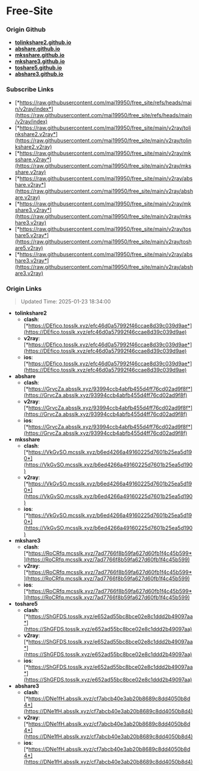# Free-Site

### Origin Github

- [**tolinkshare2.github.io**](https://github.com/tolinkshare2/tolinkshare2.github.io)
- [**abshare.github.io**](https://github.com/abshare/abshare.github.io)
- [**mksshare.github.io**](https://github.com/mksshare/mksshare.github.io)
- [**mkshare3.github.io**](https://github.com/mkshare3/mkshare3.github.io)
- [**toshare5.github.io**](https://github.com/toshare5/toshare5.github.io)
- [**abshare3.github.io**](https://github.com/abshare3/abshare3.github.io)

### Subscribe Links

- [*https://raw.githubusercontent.com/mai19950/free_site/refs/heads/main/v2ray/index*](https://raw.githubusercontent.com/mai19950/free_site/refs/heads/main/v2ray/index)
- [*https://raw.githubusercontent.com/mai19950/free_site/main/v2ray/tolinkshare2.v2ray*](https://raw.githubusercontent.com/mai19950/free_site/main/v2ray/tolinkshare2.v2ray)
- [*https://raw.githubusercontent.com/mai19950/free_site/main/v2ray/mksshare.v2ray*](https://raw.githubusercontent.com/mai19950/free_site/main/v2ray/mksshare.v2ray)
- [*https://raw.githubusercontent.com/mai19950/free_site/main/v2ray/abshare.v2ray*](https://raw.githubusercontent.com/mai19950/free_site/main/v2ray/abshare.v2ray)
- [*https://raw.githubusercontent.com/mai19950/free_site/main/v2ray/mkshare3.v2ray*](https://raw.githubusercontent.com/mai19950/free_site/main/v2ray/mkshare3.v2ray)
- [*https://raw.githubusercontent.com/mai19950/free_site/main/v2ray/toshare5.v2ray*](https://raw.githubusercontent.com/mai19950/free_site/main/v2ray/toshare5.v2ray)
- [*https://raw.githubusercontent.com/mai19950/free_site/main/v2ray/abshare3.v2ray*](https://raw.githubusercontent.com/mai19950/free_site/main/v2ray/abshare3.v2ray)

### Origin Links

> Updated Time: 2025-01-23 18:34:00

- **tolinkshare2**
  - **clash**: [*https://DEfico.tosslk.xyz/efc46d0a57992f46ccae8d39c039d9ae*](https://DEfico.tosslk.xyz/efc46d0a57992f46ccae8d39c039d9ae)
  - **v2ray**: [*https://DEfico.tosslk.xyz/efc46d0a57992f46ccae8d39c039d9ae*](https://DEfico.tosslk.xyz/efc46d0a57992f46ccae8d39c039d9ae)
  - **ios**: [*https://DEfico.tosslk.xyz/efc46d0a57992f46ccae8d39c039d9ae*](https://DEfico.tosslk.xyz/efc46d0a57992f46ccae8d39c039d9ae)
- **abshare**
  - **clash**: [*https://GrvcZa.absslk.xyz/93994ccb4abfb455d4ff76cd02ad9f8f*](https://GrvcZa.absslk.xyz/93994ccb4abfb455d4ff76cd02ad9f8f)
  - **v2ray**: [*https://GrvcZa.absslk.xyz/93994ccb4abfb455d4ff76cd02ad9f8f*](https://GrvcZa.absslk.xyz/93994ccb4abfb455d4ff76cd02ad9f8f)
  - **ios**: [*https://GrvcZa.absslk.xyz/93994ccb4abfb455d4ff76cd02ad9f8f*](https://GrvcZa.absslk.xyz/93994ccb4abfb455d4ff76cd02ad9f8f)
- **mksshare**
  - **clash**: [*https://VkGvSO.mcsslk.xyz/b6ed4266a49160225d7601b25ea5d190*](https://VkGvSO.mcsslk.xyz/b6ed4266a49160225d7601b25ea5d190)
  - **v2ray**: [*https://VkGvSO.mcsslk.xyz/b6ed4266a49160225d7601b25ea5d190*](https://VkGvSO.mcsslk.xyz/b6ed4266a49160225d7601b25ea5d190)
  - **ios**: [*https://VkGvSO.mcsslk.xyz/b6ed4266a49160225d7601b25ea5d190*](https://VkGvSO.mcsslk.xyz/b6ed4266a49160225d7601b25ea5d190)
- **mkshare3**
  - **clash**: [*https://RoCRfq.mcsslk.xyz/7ad7766f8b59fa627d60fb1f4c45b599*](https://RoCRfq.mcsslk.xyz/7ad7766f8b59fa627d60fb1f4c45b599)
  - **v2ray**: [*https://RoCRfq.mcsslk.xyz/7ad7766f8b59fa627d60fb1f4c45b599*](https://RoCRfq.mcsslk.xyz/7ad7766f8b59fa627d60fb1f4c45b599)
  - **ios**: [*https://RoCRfq.mcsslk.xyz/7ad7766f8b59fa627d60fb1f4c45b599*](https://RoCRfq.mcsslk.xyz/7ad7766f8b59fa627d60fb1f4c45b599)
- **toshare5**
  - **clash**: [*https://ShGFDS.tosslk.xyz/e652ad55bc8bce02e8c1ddd2b49097aa*](https://ShGFDS.tosslk.xyz/e652ad55bc8bce02e8c1ddd2b49097aa)
  - **v2ray**: [*https://ShGFDS.tosslk.xyz/e652ad55bc8bce02e8c1ddd2b49097aa*](https://ShGFDS.tosslk.xyz/e652ad55bc8bce02e8c1ddd2b49097aa)
  - **ios**: [*https://ShGFDS.tosslk.xyz/e652ad55bc8bce02e8c1ddd2b49097aa*](https://ShGFDS.tosslk.xyz/e652ad55bc8bce02e8c1ddd2b49097aa)
- **abshare3**
  - **clash**: [*https://DNe1fH.absslk.xyz/cf7abcb40e3ab20b8689c8dd4050b8d4*](https://DNe1fH.absslk.xyz/cf7abcb40e3ab20b8689c8dd4050b8d4)
  - **v2ray**: [*https://DNe1fH.absslk.xyz/cf7abcb40e3ab20b8689c8dd4050b8d4*](https://DNe1fH.absslk.xyz/cf7abcb40e3ab20b8689c8dd4050b8d4)
  - **ios**: [*https://DNe1fH.absslk.xyz/cf7abcb40e3ab20b8689c8dd4050b8d4*](https://DNe1fH.absslk.xyz/cf7abcb40e3ab20b8689c8dd4050b8d4)

